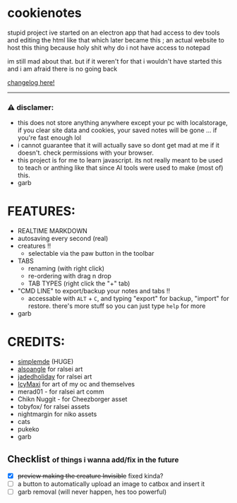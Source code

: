 # cookienotes

stupid project ive started on an electron app that had access to dev tools and editing the html like that which later became this ; an actual website to host this thing because holy shit why do i not have access to notepad

im still mad about that. but if it weren't for that i wouldn't have started this and i am afraid there is no going back

[changelog here!](/CHANGELOG.md)

---

### ⚠️ disclamer:

- this does not store anything anywhere except your pc with localstorage, if you clear site data and cookies, your saved notes will be gone ... if you're fast enough lol
- i cannot guarantee that it will actually save so dont get mad at me if it doesn't. check permissions with your browser.
- this project is for me to learn javascript. its not really meant to be used to teach or anthing like that since AI tools were used to make (most of) this.
- garb 

# FEATURES:
- REALTIME MARKDOWN
- autosaving every second (real)
- creatures ‼️
  - selectable via the paw button in the toolbar
- TABS
  - renaming (with right click)
  - re-ordering with drag n drop
  - TAB TYPES (right click the "+" tab)
- "CMD LINE" to export/backup your notes and tabs !! 
  - accessable with `ALT` + `C`, and typing "export" for backup, "import" for restore. there's more stuff so you can just type `help` for more
- garb

# CREDITS:
- [simplemde](https://github.com/sparksuite/simplemde-markdown-editor) (HUGE)
- [alsoangle](https://bsky.app/profile/alsoangle.bsky.social) for ralsei art
- [jadedholiday](https://x.com/jadedholiday) for ralsei art
- [IcyMaxi](https://bsky.app/profile/maximaxi.cookiaria.lol) for art of my oc and themselves
- merad01 - for ralsei art comm
- Chikn Nuggit - for Cheezborger asset
- tobyfox/ for ralsei assets 
- nightmargin for niko assets
- cats
- pukeko
- garb

##  Checklist <span style="font-size:0.75em">of things i wanna add/fix in the future</span>
- [x] ~~preview making the creature Invisible~~ fixed kinda?
- [ ] a button to automatically upload an image to catbox and insert it
- [ ] garb removal (will never happen, hes too powerful)